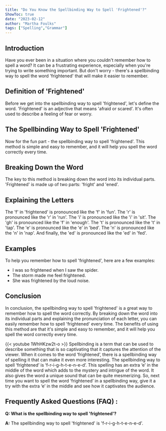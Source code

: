 ```yaml
---
title: "Do You Know the Spellbinding Way to Spell 'Frightened'?"
ShowToc: true 
date: "2023-02-12"
author: "Martha Foulks" 
tags: ["Spelling","Grammar"]
---
```

## Introduction

Have you ever been in a situation where you couldn't remember how to spell a word? It can be a frustrating experience, especially when you're trying to write something important. But don't worry - there's a spellbinding way to spell the word 'frightened' that will make it easier to remember.

## Definition of 'Frightened'

Before we get into the spellbinding way to spell 'frightened', let's define the word. 'Frightened' is an adjective that means 'afraid or scared'. It's often used to describe a feeling of fear or worry.

## The Spellbinding Way to Spell 'Frightened'

Now for the fun part - the spellbinding way to spell 'frightened'. This method is simple and easy to remember, and it will help you spell the word correctly every time.

## Breaking Down the Word

The key to this method is breaking down the word into its individual parts. 'Frightened' is made up of two parts: 'fright' and 'ened'.

## Explaining the Letters

The 'f' in 'frightened' is pronounced like the 'f' in 'fun'. The 'r' is pronounced like the 'r' in 'run'. The 'i' is pronounced like the 'i' in 'sit'. The 'gh' is pronounced like the 'f' in 'enough'. The 't' is pronounced like the 't' in 'tap'. The 'e' is pronounced like the 'e' in 'bed'. The 'n' is pronounced like the 'n' in 'nap'. And finally, the 'ed' is pronounced like the 'ed' in 'fed'.

## Examples

To help you remember how to spell 'frightened', here are a few examples:

* I was so frightened when I saw the spider.
* The storm made me feel frightened.
* She was frightened by the loud noise.

## Conclusion

In conclusion, the spellbinding way to spell 'frightened' is a great way to remember how to spell the word correctly. By breaking down the word into its individual parts and explaining the pronunciation of each letter, you can easily remember how to spell 'frightened' every time. The benefits of using this method are that it's simple and easy to remember, and it will help you spell the word correctly every time.

{{< youtube 1WhHKzw2t-o >}} 
Spellbinding is a term that can be used to describe something that is so captivating that it captures the attention of the viewer. When it comes to the word ‘frightened’, there is a spellbinding way of spelling it that can make it even more interesting. The spellbinding way to spell ‘frightened’ is ‘f-r-i-g-h-t-e-n-e-d’. This spelling has an extra ‘e’ in the middle of the word which adds to the mystery and intrigue of the word. It also gives the word a unique sound that can be quite mesmerizing. So, next time you want to spell the word ‘frightened’ in a spellbinding way, give it a try with the extra ‘e’ in the middle and see how it captivates the audience.

## Frequently Asked Questions (FAQ) :
**Q: What is the spellbinding way to spell 'frightened'?**

**A:** The spellbinding way to spell 'frightened' is 'f-r-i-g-h-t-e-n-e-d'.





